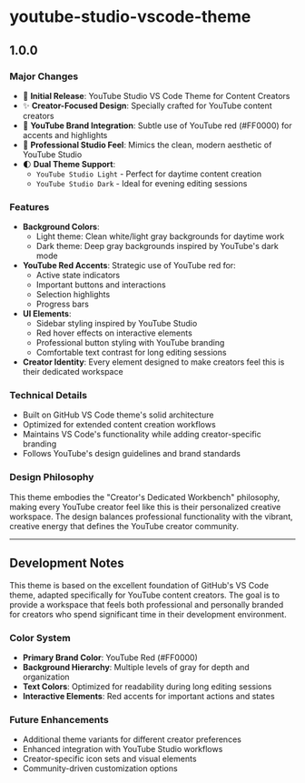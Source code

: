 # youtube-studio-vscode-theme

## 1.0.0

### Major Changes

- 🎉 **Initial Release**: YouTube Studio VS Code Theme for Content Creators
- ✨ **Creator-Focused Design**: Specially crafted for YouTube content creators
- 🎨 **YouTube Brand Integration**: Subtle use of YouTube red (#FF0000) for accents and highlights
- 🌟 **Professional Studio Feel**: Mimics the clean, modern aesthetic of YouTube Studio
- 🌓 **Dual Theme Support**: 
  - `YouTube Studio Light` - Perfect for daytime content creation
  - `YouTube Studio Dark` - Ideal for evening editing sessions

### Features

- **Background Colors**: 
  - Light theme: Clean white/light gray backgrounds for daytime work
  - Dark theme: Deep gray backgrounds inspired by YouTube's dark mode
- **YouTube Red Accents**: Strategic use of YouTube red for:
  - Active state indicators
  - Important buttons and interactions
  - Selection highlights
  - Progress bars
- **UI Elements**:
  - Sidebar styling inspired by YouTube Studio
  - Red hover effects on interactive elements
  - Professional button styling with YouTube branding
  - Comfortable text contrast for long editing sessions
- **Creator Identity**: Every element designed to make creators feel this is their dedicated workspace

### Technical Details

- Built on GitHub VS Code theme's solid architecture
- Optimized for extended content creation workflows
- Maintains VS Code's functionality while adding creator-specific branding
- Follows YouTube's design guidelines and brand standards

### Design Philosophy

This theme embodies the "Creator's Dedicated Workbench" philosophy, making every YouTube creator feel like this is their personalized creative workspace. The design balances professional functionality with the vibrant, creative energy that defines the YouTube creator community.

---

## Development Notes

This theme is based on the excellent foundation of GitHub's VS Code theme, adapted specifically for YouTube content creators. The goal is to provide a workspace that feels both professional and personally branded for creators who spend significant time in their development environment.

### Color System

- **Primary Brand Color**: YouTube Red (#FF0000)
- **Background Hierarchy**: Multiple levels of gray for depth and organization
- **Text Colors**: Optimized for readability during long editing sessions
- **Interactive Elements**: Red accents for important actions and states

### Future Enhancements

- Additional theme variants for different creator preferences
- Enhanced integration with YouTube Studio workflows
- Creator-specific icon sets and visual elements
- Community-driven customization options

